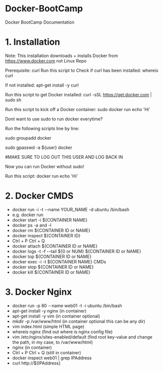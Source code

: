 # Docker-BootCamp

Docker BootCamp Documentation

# 1. Installation

 Note: This installation downloads + installs Docker from https://www.docker.com not Linux Repo
 
 Prerequisite: curl
 Run this script to Check if curl has been installed: whereis curl
 
 If not installed: apt-get install -y curl
 
  
 Run this script to get Docker installed: curl -sSL https://get.docker.com | sudo sh
 
 Run this script to kick off a Docker container: sudo docker run echo 'Hi'
 


 Dont want to use sudo to run docker everytime?
 
 Run the following scripts line by line: 
 
 sudo groupadd docker
 
 sudo gpasswd -a ${user} docker
 
 #MAKE SURE TO LOG OUT THIS USER AND LOG BACK IN
 
 Now you can run Docker without sudo!
 
 
 Run this script: docker run echo 'Hi'
 
 # 2. Docker CMDS
 - docker run -i -t --name YOUR_NAME -d ubuntu /bin/bash
  - e.g. docker run
 - docker start -i ${CONTAINER NAME}
 - docker ps -a  and -l
 - docker rm ${CONTAINER ID or NAME}
 - docker inspect ${CONTAINER ID}
 - Ctrl + P Ctrl + Q
 - docker attach ${CONTAINER ID or NAME}
 - docker logs -t -f --tail ${0 or NUM} ${CONTAINER ID or NAME}
 - docker top ${CONTAINER ID or NAME}
 - docker exec -i -t ${CONTAINER NAME}  CMDs
 - docker stop ${CONTAINER ID or NAME}
 - docker kill ${CONTAINER ID or NAME}
 
 # 3. Docker Nginx
 - docker run -p 80 --name web01 -t -i ubuntu /bin/bash
 - apt-get install -y nginx (in container)
 - apt-get install -y vim (in container optional)
 - mkdir -p /var/www/html (in container optional this can be any dir)
 - vim index.html (simple HTML page)
 - whereis nginx (find out where is nginx config file)
 - vim  /etc/nginx/sites-enabled/default (find root key-value and change the path, in my case, to /var/www/html)
 - nginx (in container)
 - Ctrl + P Ctrl + Q (still in container)
 - docker inspect web01 | grep IPAddress
 - curl http://${IPAddress}
 
  
  
